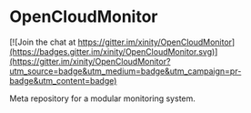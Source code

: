 # OpenCloudMonitor

[![Join the chat at https://gitter.im/xinity/OpenCloudMonitor](https://badges.gitter.im/xinity/OpenCloudMonitor.svg)](https://gitter.im/xinity/OpenCloudMonitor?utm_source=badge&utm_medium=badge&utm_campaign=pr-badge&utm_content=badge)

Meta repository for a modular monitoring system.

